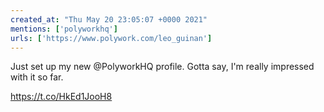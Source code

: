 ```yaml
---
created_at: "Thu May 20 23:05:07 +0000 2021"
mentions: ['polyworkhq']
urls: ['https://www.polywork.com/leo_guinan']
---
```


Just set up my new @PolyworkHQ profile. Gotta say, I'm really impressed with it so far. 

https://t.co/HkEd1JooH8